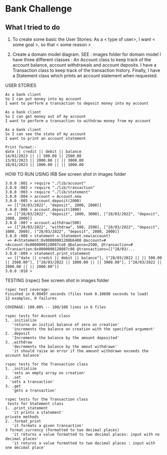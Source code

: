 # Bank Challenge

## What I tried to do
1. To create some basic the User Stories:
As a < type of user>, I want < some goal >, so that < some reason >

2. Create a domain model diagram. SEE : images folder for domain model
I have three different classes : An Account class to keep track of the account balance, account withdrawals and account deposits. I have a Transaction class to keep track of the transaction history. Finally, I have a Statement class which prints an account statement when requested.

USER STORIES
```
As a bank client
So I can put money into my account
I want to perform a transaction to deposit money into my account

As a bank client
So I can get money out of my account
I want to perform a transaction to withdraw money from my account

As a bank client
So I can see the state of my account
I want to print an account statement

Print format:-
date || credit || debit || balance
14/01/2023 || || 500.00 || 2500.00
13/01/2023 || 2000.00 || || 3000.00
10/01/2023 || 1000.00 || || 1000.00
```

HOW TO RUN USING IRB
See screen shot in images folder
```
3.0.0 :001 > require "./lib/account"
3.0.0 :002 > require "./lib/transaction"
3.0.0 :003 > require "./lib/statement"
3.0.0 :004 > account = Account.new
3.0.0 :005 > account.deposit(2000)
 => [["28/03/2022", "deposit", 2000, 2000]] 
3.0.0 :006 > account.deposit(1000)
 => [["28/03/2022", "deposit", 1000, 3000], ["28/03/2022", "deposit", 2000, 2000]] 
3.0.0 :007 > account.withdraw(500)
 => [["28/03/2022", "withdraw", 500, 2500], ["28/03/2022", "deposit", 1000, 3000], ["28/03/2022", "deposit", 2000, 2000]] 
3.0.0 :008 > statement = Statement.new(account)
 => #<Statement:0x00000001280b6480 @account=#<Account:0x0000000128087ce8 @balance=2500, @transaction=#<Transaction:0x0000000128087c98 @transactions=[["28/03/... 
3.0.0 :009 > statement.print_statement
 => [["date || credit || debit || balance"], ["28/03/2022 || || 500.00 || 2500.00"], ["28/03/2022 || 1000.00 || || 3000.00"], ["28/03/2022 || 2000.00 || || 2000.00"]] 
3.0.0 :010 > 
````
TESTING (rspec)
See screen shot in images folder
````
rspec test coverage:
Finished in 0.00497 seconds (files took 0.10698 seconds to load)
12 examples, 0 failures

COVERAGE: 100.00% -- 108/108 lines in 6 files

rspec tests for Account class
1. .initialize
   'returns an initial balance of zero on creation'
   'increments the balance on creation with the specified argument'
2. .deposit
   'Increments the balance by the amount deposited'
3. .withdraw
   'decrements the balance by the amout withdrawn'
   'it should raise an error if the amount withdrawn exceeds the account balance'

rspec tests for the Transaction class
1. .initialize
   'sets an empty array on creation'
2. .set
  'sets a transaction'
3. .get
   'gets a transaction'

rspec tests for the Transaction class
 tests for Statement class
1. .print_statement
   'it prints a statement' 
private methods   
2. .format_print
   'it formats a given transaction' 
3 format_currency (Formatted to two decimal places)
   'it returns a value formatted to two decimal places: input with no decimal places' 
   'it returns a value formatted to two decimal places : input with one decimal place'
````

